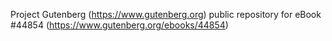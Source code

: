 Project Gutenberg (https://www.gutenberg.org) public repository for eBook #44854 (https://www.gutenberg.org/ebooks/44854)
